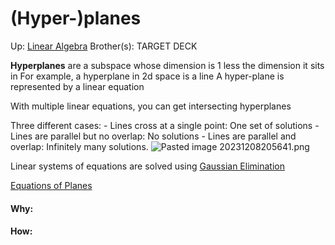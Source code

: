 # (Hyper-)planes

Up: [Linear Algebra](linear_algebra)
Brother(s):
TARGET DECK

**Hyperplanes** are a subspace whose dimension is 1 less the dimension it sits in
	For example, a hyperplane in 2d space is a line
A hyper-plane is represented by a linear equation

With multiple linear equations, you can get intersecting hyperplanes

Three different cases:
	- Lines cross at a single point: One set of solutions
	- Lines are parallel but no overlap: No solutions
	- Lines are parallel and overlap: Infinitely many solutions.
		 ![Pasted image 20231208205641.png](pasted_image_20231208205641.png)
	


Linear systems of equations are solved using [Gaussian Elimination](gaussian_elimination)

[Equations of Planes](equations_of_planes)




























#### Why:
#### How:







